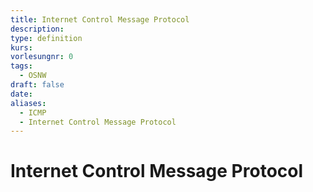 ```yaml
---
title: Internet Control Message Protocol
description: 
type: definition
kurs: 
vorlesungnr: 0
tags:
  - OSNW
draft: false
date: 
aliases:
  - ICMP
  - Internet Control Message Protocol
---
```

# Internet Control Message Protocol

